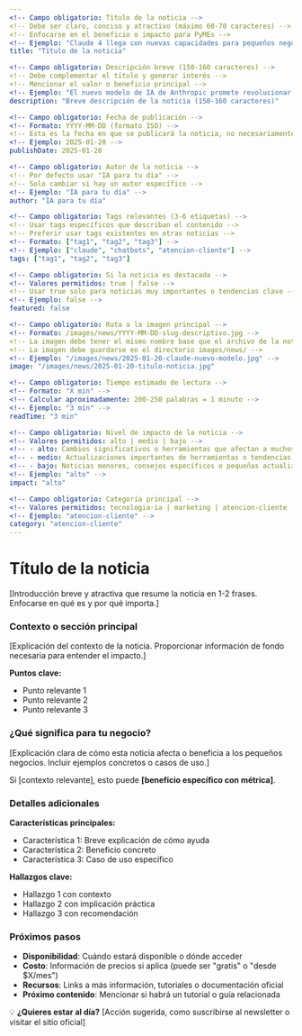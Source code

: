 ```yaml
---
<!-- Campo obligatorio: Título de la noticia -->
<!-- Debe ser claro, conciso y atractivo (máximo 60-70 caracteres) -->
<!-- Enfocarse en el beneficio o impacto para PyMEs -->
<!-- Ejemplo: "Claude 4 llega con nuevas capacidades para pequeños negocios" -->
title: "Título de la noticia"

<!-- Campo obligatorio: Descripción breve (150-160 caracteres) -->
<!-- Debe complementar el título y generar interés -->
<!-- Mencionar el valor o beneficio principal -->
<!-- Ejemplo: "El nuevo modelo de IA de Anthropic promete revolucionar la atención al cliente" -->
description: "Breve descripción de la noticia (150-160 caracteres)"

<!-- Campo obligatorio: Fecha de publicación -->
<!-- Formato: YYYY-MM-DD (formato ISO) -->
<!-- Esta es la fecha en que se publicará la noticia, no necesariamente la fecha de creación -->
<!-- Ejemplo: 2025-01-20 -->
publishDate: 2025-01-20

<!-- Campo obligatorio: Autor de la noticia -->
<!-- Por defecto usar "IA para tu día" -->
<!-- Solo cambiar si hay un autor específico -->
<!-- Ejemplo: "IA para tu día" -->
author: "IA para tu día"

<!-- Campo obligatorio: Tags relevantes (3-6 etiquetas) -->
<!-- Usar tags específicos que describan el contenido -->
<!-- Preferir usar tags existentes en otras noticias -->
<!-- Formato: ["tag1", "tag2", "tag3"] -->
<!-- Ejemplo: ["claude", "chatbots", "atencion-cliente"] -->
tags: ["tag1", "tag2", "tag3"]

<!-- Campo obligatorio: Si la noticia es destacada -->
<!-- Valores permitidos: true | false -->
<!-- Usar true solo para noticias muy importantes o tendencias clave -->
<!-- Ejemplo: false -->
featured: false

<!-- Campo obligatorio: Ruta a la imagen principal -->
<!-- Formato: /images/news/YYYY-MM-DD-slug-descriptivo.jpg -->
<!-- La imagen debe tener el mismo nombre base que el archivo de la noticia -->
<!-- La imagen debe guardarse en el directorio images/news/ -->
<!-- Ejemplo: "/images/news/2025-01-20-claude-nuevo-modelo.jpg" -->
image: "/images/news/2025-01-20-titulo-noticia.jpg"

<!-- Campo obligatorio: Tiempo estimado de lectura -->
<!-- Formato: "X min" -->
<!-- Calcular aproximadamente: 200-250 palabras = 1 minuto -->
<!-- Ejemplo: "3 min" -->
readTime: "3 min"

<!-- Campo obligatorio: Nivel de impacto de la noticia -->
<!-- Valores permitidos: alto | medio | bajo -->
<!-- - alto: Cambios significativos o herramientas que afectan a muchos negocios -->
<!-- - medio: Actualizaciones importantes de herramientas o tendencias consolidadas -->
<!-- - bajo: Noticias menores, consejos específicos o pequeñas actualizaciones -->
<!-- Ejemplo: "alto" -->
impact: "alto"

<!-- Campo obligatorio: Categoría principal -->
<!-- Valores permitidos: tecnologia-ia | marketing | atencion-cliente | productividad | recursos-humanos | finanzas | gobierno-digital | diseno -->
<!-- Ejemplo: "atencion-cliente" -->
category: "atencion-cliente"
---
```


# Título de la noticia

<!-- El título H1 debe coincidir exactamente con el título del frontmatter -->

<!-- Párrafo introductorio (1-2 frases) -->
<!-- Debe captar la atención y resumir la noticia -->
<!-- Usar lenguaje directo y enfocado en el impacto para PyMEs -->
<!-- Ejemplo: "Anthropic acaba de lanzar Claude 4, y las novedades son especialmente útiles para dueños de pequeños negocios." -->

[Introducción breve y atractiva que resume la noticia en 1-2 frases. Enfocarse en qué es y por qué importa.]

### Contexto o sección principal

<!-- Primera sección con información de fondo o contexto -->
<!-- Explicar qué pasó, cuándo y quién está involucrado -->
<!-- Usar lenguaje claro y evitar jerga técnica innecesaria -->

[Explicación del contexto de la noticia. Proporcionar información de fondo necesaria para entender el impacto.]

<!-- Opcional: Usar listas para información clave -->
**Puntos clave:**
- Punto relevante 1
- Punto relevante 2
- Punto relevante 3

### ¿Qué significa para tu negocio?

<!-- Sección que traduce la noticia en beneficios o implicaciones prácticas -->
<!-- Esta es la sección más importante para el público objetivo de PyMEs -->
<!-- Ser específico sobre cómo pueden usar o beneficiarse de esta información -->

[Explicación clara de cómo esta noticia afecta o beneficia a los pequeños negocios. Incluir ejemplos concretos o casos de uso.]

<!-- Opcional: Usar datos o estadísticas si están disponibles -->
Si [contexto relevante], esto puede **[beneficio específico con métrica]**.

<!-- Ejemplo: "Si manejas atención al cliente, esto puede **reducir tu tiempo de respuesta en 70%**." -->

### Detalles adicionales

<!-- Sección opcional para información técnica, características o detalles específicos -->
<!-- Mantener enfoque práctico y accionable -->

<!-- Si la noticia es sobre una nueva herramienta o actualización, incluir: -->
**Características principales:**
- Característica 1: Breve explicación de cómo ayuda
- Característica 2: Beneficio concreto
- Característica 3: Caso de uso específico

<!-- Si la noticia es sobre una tendencia o estudio, incluir: -->
**Hallazgos clave:**
- Hallazgo 1 con contexto
- Hallazgo 2 con implicación práctica
- Hallazgo 3 con recomendación

### Próximos pasos

<!-- Sección de cierre con acciones concretas -->
<!-- Guiar al lector sobre qué hacer con esta información -->
<!-- Incluir disponibilidad, costos estimados, recursos o próximos contenidos -->

- **Disponibilidad**: Cuándo estará disponible o dónde acceder
- **Costo**: Información de precios si aplica (puede ser "gratis" o "desde $X/mes")
- **Recursos**: Links a más información, tutoriales o documentación oficial
- **Próximo contenido**: Mencionar si habrá un tutorial o guía relacionada

<!-- Ejemplo: -->
<!-- - La herramienta estará disponible la próxima semana -->
<!-- - Costo estimado: $15/mes para hasta 1000 consultas -->
<!-- - Próximo tutorial: "Cómo configurar [herramienta] en tu negocio" -->

<!-- Opcional: Call to action -->
<!-- Si hay una acción específica que el lector puede tomar inmediatamente -->

💡 **¿Quieres estar al día?** [Acción sugerida, como suscribirse al newsletter o visitar el sitio oficial]

<!-- NOTAS PARA LA REDACCIÓN: -->
<!-- - Usar 400-600 palabras en total (2-4 minutos de lectura) -->
<!-- - Mantener párrafos cortos (3-4 líneas máximo) -->
<!-- - Usar negritas (**texto**) para destacar información clave -->
<!-- - Evitar tecnicismos innecesarios; explicar en lenguaje simple -->
<!-- - Enfocarse en el "por qué importa" más que en el "qué es" -->
<!-- - Incluir datos o estadísticas cuando sea posible para respaldar afirmaciones -->
<!-- - Mantener tono profesional pero cercano y accesible -->
<!-- - Siempre pensar: "¿Cómo puede esto ayudar a un dueño de PyME?" -->
